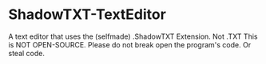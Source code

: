 # ShadowTXT-TextEditor
A text editor that uses the (selfmade) .ShadowTXT Extension. Not .TXT
This is NOT OPEN-SOURCE. Please do not break open the program's code. Or steal code.
